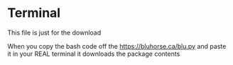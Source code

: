 # Terminal

This file is just for the download

When you copy the bash code off the https://bluhorse.ca/blu.py and paste it in your REAL terminal it downloads the package contents
  
  
